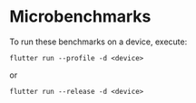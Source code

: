 # Microbenchmarks

To run these benchmarks on a device, execute:
```
flutter run --profile -d <device>
```
or
```
flutter run --release -d <device>
```

